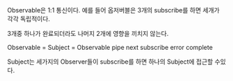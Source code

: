 Observable은 1:1 통신이다.
예를 들어 옵저버블은 3개의 subscribe를 하면 세개가 각각 독립적이다.

3개중 하나가 완료되더라도 나머지 2개에 영향을 끼치지 않는다.

Observable   =   Subject  =   Observable
pipe                           next
subscribe                      error
                               complete

Subject는 세가지의 Observer들이 subscribe를 하면 하나의 Subject에 접근할 수있다.